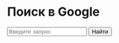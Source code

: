 <!DOCTYPE html>
<html>
<head>
  <title>Мой браузер</title>
</head>
<body>
  <h1>Поиск в Google</h1>
  <input type="text" id="search" placeholder="Введите запрос">
  <button onclick="search()">Найти</button>

  <script>
    function search() {
      const query = document.getElementById('search').value;
      const url = "https://www.google.com/search?q=" + encodeURIComponent(query);
      window.open(url, "_blank");
    }
  </script>
</body>
</html>
